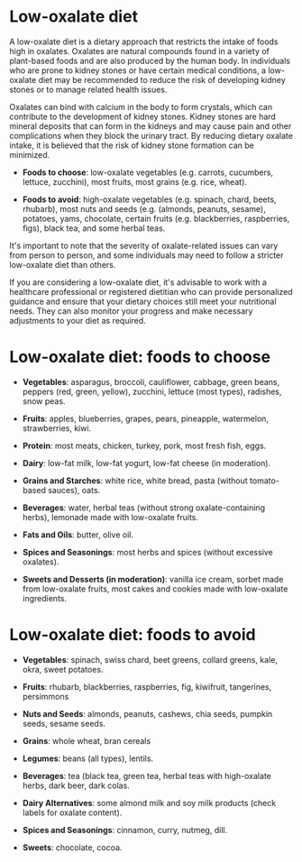 <!--
source: gpt-3 + jph editing
tags: diets
-->

# Low-oxalate diet

A low-oxalate diet is a dietary approach that restricts the intake of foods high in oxalates. Oxalates are natural compounds found in a variety of plant-based foods and are also produced by the human body. In individuals who are prone to kidney stones or have certain medical conditions, a low-oxalate diet may be recommended to reduce the risk of developing kidney stones or to manage related health issues.

Oxalates can bind with calcium in the body to form crystals, which can contribute to the development of kidney stones. Kidney stones are hard mineral deposits that can form in the kidneys and may cause pain and other complications when they block the urinary tract. By reducing dietary oxalate intake, it is believed that the risk of kidney stone formation can be minimized.

* **Foods to choose**: low-oxalate vegetables (e.g. carrots, cucumbers, lettuce, zucchini), most fruits, most grains (e.g. rice, wheat).

* **Foods to avoid**: high-oxalate vegetables (e.g. spinach, chard, beets, rhubarb), most nuts and seeds (e.g. (almonds, peanuts, sesame), potatoes, yams, chocolate, certain fruits (e.g. blackberries, raspberries, figs), black tea, and some herbal teas.

It's important to note that the severity of oxalate-related issues can vary from person to person, and some individuals may need to follow a stricter low-oxalate diet than others.

If you are considering a low-oxalate diet, it's advisable to work with a healthcare professional or registered dietitian who can provide personalized guidance and ensure that your dietary choices still meet your nutritional needs. They can also monitor your progress and make necessary adjustments to your diet as required.

# Low-oxalate diet: foods to choose

* **Vegetables**: asparagus, broccoli, cauliflower, cabbage, green beans, peppers (red, green, yellow), zucchini, lettuce (most types), radishes, snow peas.

* **Fruits**: apples, blueberries, grapes, pears, pineapple, watermelon, strawberries, kiwi.

* **Protein**: most meats, chicken, turkey, pork, most fresh fish, eggs.

* **Dairy**: low-fat milk, low-fat yogurt, low-fat cheese (in moderation).

* **Grains and Starches**: white rice, white bread, pasta (without tomato-based sauces), oats.

* **Beverages**: water, herbal teas (without strong oxalate-containing herbs), lemonade made with low-oxalate fruits.

* **Fats and Oils**: butter, olive oil.

* **Spices and Seasonings**: most herbs and spices (without excessive oxalates).

* **Sweets and Desserts (in moderation)**: vanilla ice cream, sorbet made from low-oxalate fruits, most cakes and cookies made with low-oxalate ingredients.

# Low-oxalate diet: foods to avoid

* **Vegetables**: spinach, swiss chard, beet greens, collard greens, kale, okra, sweet potatoes.

* **Fruits**: rhubarb, blackberries, raspberries, fig, kiwifruit, tangerines, persimmons

* **Nuts and Seeds**: almonds, peanuts, cashews, chia seeds, pumpkin seeds, sesame seeds.

* **Grains**: whole wheat, bran cereals

* **Legumes**: beans (all types), lentils.

* **Beverages**: tea (black tea, green tea, herbal teas with high-oxalate herbs, dark beer, dark colas.

* **Dairy Alternatives**: some almond milk and soy milk products (check labels for oxalate content).

* **Spices and Seasonings**: cinnamon, curry, nutmeg, dill.

* **Sweets**: chocolate, cocoa.

